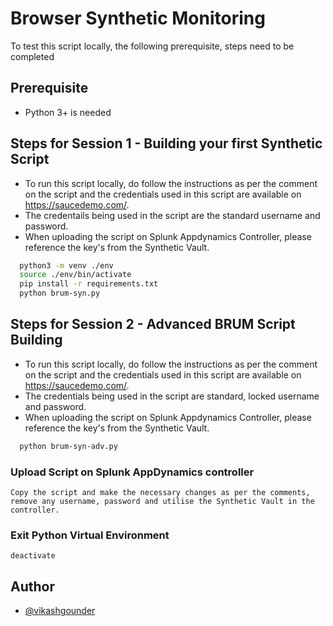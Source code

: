 
# Browser Synthetic Monitoring

To test this script locally, the following prerequisite, steps need to be completed





## Prerequisite

- Python 3+ is needed
    
## Steps for Session 1 - Building your first Synthetic Script

- To run this script locally, do follow the instructions as per the comment on the script and the credentials used in this script are available on https://saucedemo.com/.  
- The credentails being used in the script are the standard username and password.  
- When uploading the script on Splunk Appdynamics Controller, please reference the key's from the Synthetic Vault.


```bash
  python3 -m venv ./env
  source ./env/bin/activate
  pip install -r requirements.txt
  python brum-syn.py
```

## Steps for Session 2 - Advanced BRUM Script Building

- To run this script locally, do follow the instructions as per the comment on the script and the credentials used in this script are available on https://saucedemo.com/.  
- The credentials being used in the script are standard, locked username and password.  
- When uploading the script on Splunk Appdynamics Controller, please reference the key's from the Synthetic Vault.  


```bash
  python brum-syn-adv.py
```

### Upload Script on Splunk AppDynamics controller
```
Copy the script and make the necessary changes as per the comments, remove any username, password and utilise the Synthetic Vault in the controller.
```

### Exit Python Virtual Environment
```
deactivate
```


## Author

- [@vikashgounder](https://www.github.com/vikashgounder)

